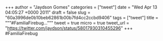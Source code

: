 
+++
author = "Jaydson Gomes"
categories = ["tweet"]
date = "Wed Apr 13 04:05:27 +0000 2011"
draft = false
slug = "60a3996de0b10beb62861b00b7fd4cc2ccbd9406"
tags = ["tweet"]
title = """#FamiliaFirebug..."""
tweet = true
micro = true
tweet_url = "https://twitter.com/jaydson/status/58017930310455296"
+++
#FamiliaFirebug
